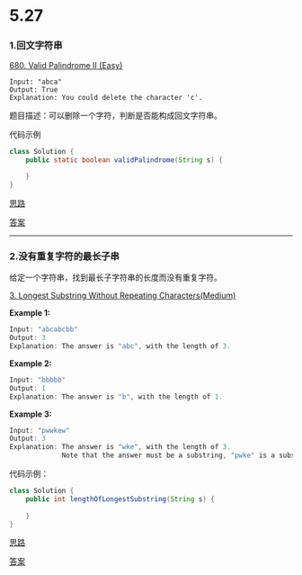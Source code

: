 # 5.27
###  1.回文字符串

[680. Valid Palindrome II (Easy)](https://leetcode.com/problems/valid-palindrome-ii/description/)

```
Input: "abca"
Output: True
Explanation: You could delete the character 'c'.
```

题目描述：可以删除一个字符，判断是否能构成回文字符串。

代码示例

```java
class Solution {
    public static boolean validPalindrome(String s) {

    }
}

```
[思路](https://github.com/Yolo-929/Leetcode/issues/6#issue-448804680)

[答案](https://github.com/Yolo-929/Leetcode/issues/6#issuecomment-496180506)

---

### 2.没有重复字符的最长子串

给定一个字符串，找到最长子字符串的长度而没有重复字符。

[3. Longest Substring Without Repeating Characters(Medium)](https://leetcode.com/problems/longest-substring-without-repeating-characters/)

**Example 1:**

```java
Input: "abcabcbb"
Output: 3 
Explanation: The answer is "abc", with the length of 3. 
```

**Example 2:**

```java
Input: "bbbbb"
Output: 1
Explanation: The answer is "b", with the length of 1.
```

**Example 3:**

```java
Input: "pwwkew"
Output: 3
Explanation: The answer is "wke", with the length of 3. 
             Note that the answer must be a substring, "pwke" is a subsequence子序列 and not a substring子字符串.
```

代码示例：

```java
class Solution {
    public int lengthOfLongestSubstring(String s) {
        
    }
}
```
[思路](https://github.com/Yolo-929/Leetcode/issues/6#issuecomment-496182340)

[答案](https://github.com/Yolo-929/Leetcode/issues/6#issuecomment-496182547)
